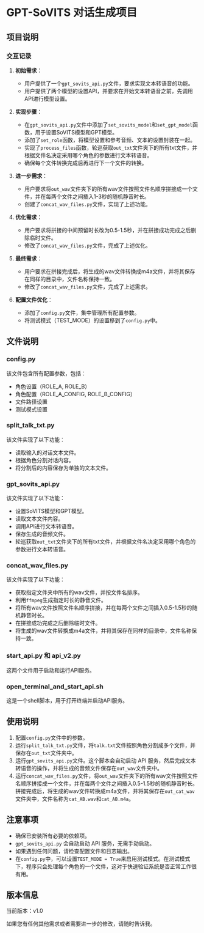# GPT-SoVITS 对话生成项目

## 项目说明

### 交互记录

1. **初始需求**：
   - 用户提供了一个`gpt_sovits_api.py`文件，要求实现文本转语音的功能。
   - 用户提供了两个模型的设置API，并要求在开始文本转语音之前，先调用API进行模型设置。

2. **实现步骤**：
   - 在`gpt_sovits_api.py`文件中添加了`set_sovits_model`和`set_gpt_model`函数，用于设置SoVITS模型和GPT模型。
   - 添加了`set_role`函数，将模型设置和参考音频、文本的设置封装在一起。
   - 实现了`process_files`函数，轮巡获取`out_txt`文件夹下的所有txt文件，并根据文件名决定采用哪个角色的参数进行文本转语音。
   - 确保每个文件转换完成后再进行下一个文件的转换。

3. **进一步需求**：
   - 用户要求将`out_wav`文件夹下的所有wav文件按照文件名顺序拼接成一个文件，并在每两个文件之间插入1-3秒的随机静音时长。
   - 创建了`concat_wav_files.py`文件，实现了上述功能。

4. **优化需求**：
   - 用户要求将拼接的中间预留时长改为0.5-1.5秒，并在拼接成功完成之后删除临时文件。
   - 修改了`concat_wav_files.py`文件，完成了上述优化。

5. **最终需求**：
   - 用户要求在拼接完成后，将生成的wav文件转换成m4a文件，并将其保存在同样的目录中，文件名称保持一致。
   - 修改了`concat_wav_files.py`文件，完成了上述需求。

6. **配置文件优化**：
   - 添加了`config.py`文件，集中管理所有配置参数。
   - 将测试模式（TEST_MODE）的设置移到了`config.py`中。

## 文件说明

### config.py
该文件包含所有配置参数，包括：
- 角色设置（ROLE_A, ROLE_B）
- 角色配置（ROLE_A_CONFIG, ROLE_B_CONFIG）
- 文件路径设置
- 测试模式设置

### split_talk_txt.py
该文件实现了以下功能：
- 读取输入的对话文本文件。
- 根据角色分割对话内容。
- 将分割后的内容保存为单独的文本文件。

### gpt_sovits_api.py
该文件实现了以下功能：
- 设置SoVITS模型和GPT模型。
- 读取文本文件内容。
- 调用API进行文本转语音。
- 保存生成的音频文件。
- 轮巡获取`out_txt`文件夹下的所有txt文件，并根据文件名决定采用哪个角色的参数进行文本转语音。

### concat_wav_files.py
该文件实现了以下功能：
- 获取指定文件夹中所有的wav文件，并按文件名排序。
- 利用`ffmpeg`生成指定时长的静音文件。
- 将所有wav文件按照文件名顺序拼接，并在每两个文件之间插入0.5-1.5秒的随机静音时长。
- 在拼接成功完成之后删除临时文件。
- 将生成的wav文件转换成m4a文件，并将其保存在同样的目录中，文件名称保持一致。

### start_api.py 和 api_v2.py
这两个文件用于启动和运行API服务。

### open_terminal_and_start_api.sh
这是一个shell脚本，用于打开终端并启动API服务。

## 使用说明

1. 配置`config.py`文件中的参数。
2. 运行`split_talk_txt.py`文件，将`talk.txt`文件按照角色分割成多个文件，并保存在`out_txt`文件夹中。
3. 运行`gpt_sovits_api.py`文件。这个脚本会自动启动 API 服务，然后完成文本转语音的操作，并将生成的音频文件保存在`out_wav`文件夹中。
4. 运行`concat_wav_files.py`文件，将`out_wav`文件夹下的所有wav文件按照文件名顺序拼接成一个文件，并在每两个文件之间插入0.5-1.5秒的随机静音时长。拼接完成后，将生成的wav文件转换成m4a文件，并将其保存在`out_cat_wav`文件夹中，文件名称为`cat_AB.wav`和`cat_AB.m4a`。

## 注意事项

- 确保已安装所有必要的依赖项。
- `gpt_sovits_api.py` 会自动启动 API 服务，无需手动启动。
- 如果遇到任何问题，请检查配置文件和日志输出。
- 在`config.py`中，可以设置`TEST_MODE = True`来启用测试模式。在测试模式下，程序只会处理每个角色的一个文件，这对于快速验证系统是否正常工作很有用。

## 版本信息

当前版本：v1.0

如果您有任何其他需求或者需要进一步的修改，请随时告诉我。
